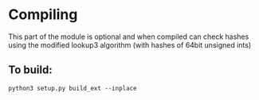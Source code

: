 # Compiling

This part of the module is optional and when compiled can check hashes using the modified lookup3 algorithm (with hashes
of 64bit unsigned ints)

## To build:

```
python3 setup.py build_ext --inplace
```
